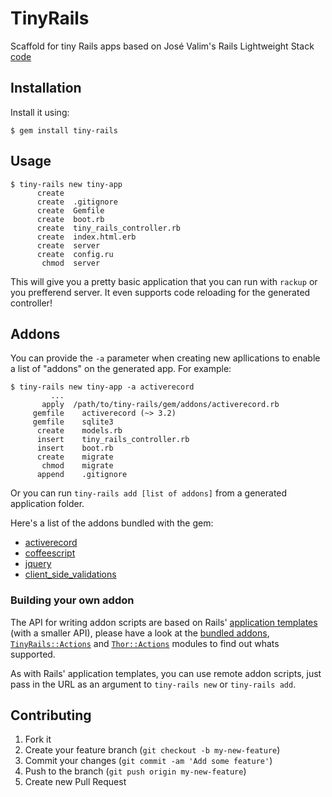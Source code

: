 # TinyRails

Scaffold for tiny Rails apps based on José Valim's Rails Lightweight Stack
[code](https://gist.github.com/1942658)

## Installation

Install it using:

    $ gem install tiny-rails

## Usage

```terminal
$ tiny-rails new tiny-app
      create
      create  .gitignore
      create  Gemfile
      create  boot.rb
      create  tiny_rails_controller.rb
      create  index.html.erb
      create  server
      create  config.ru
       chmod  server
```

This will give you a pretty basic application that you can run with `rackup`
or you prefferend server. It even supports code reloading for the generated
controller!


## Addons

You can provide the `-a` parameter when creating new apllications to enable a
list of "addons" on the generated app. For example:

```terminal
$ tiny-rails new tiny-app -a activerecord
         ...
       apply  /path/to/tiny-rails/gem/addons/activerecord.rb
     gemfile    activerecord (~> 3.2)
     gemfile    sqlite3
      create    models.rb
      insert    tiny_rails_controller.rb
      insert    boot.rb
      create    migrate
       chmod    migrate
      append    .gitignore
```

Or you can run `tiny-rails add [list of addons]` from a generated application
folder.

Here's a list of the addons bundled with the gem:

* [activerecord](https://github.com/fgrehm/tiny-rails/blob/master/addons/activerecord.rb)
* [coffeescript](https://github.com/fgrehm/tiny-rails/blob/master/addons/coffeescript.rb)
* [jquery](https://github.com/fgrehm/tiny-rails/blob/master/addons/jquery.rb)
* [client_side_validations](https://github.com/fgrehm/tiny-rails/blob/master/addons/client_side_validations.rb)


### Building your own addon

The API for writing addon scripts are based on Rails'
[application templates](http://edgeguides.rubyonrails.org/rails_application_templates.html)
(with a smaller API), please have a look at the [bundled addons](https://github.com/fgrehm/tiny-rails/blob/master/addons/),
[`TinyRails::Actions`](https://github.com/fgrehm/tiny-rails/blob/master/lib/tiny-rails/actions.rb)
and [`Thor::Actions`](http://rdoc.info/github/wycats/thor/master/Thor/Actions.html)
modules to find out whats supported.

As with Rails' application templates, you can use remote addon scripts, just pass
in the URL as an argument to `tiny-rails new` or `tiny-rails add`.


## Contributing

1. Fork it
2. Create your feature branch (`git checkout -b my-new-feature`)
3. Commit your changes (`git commit -am 'Add some feature'`)
4. Push to the branch (`git push origin my-new-feature`)
5. Create new Pull Request
